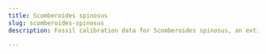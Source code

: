 ```yaml
---
title: Scomberoides spinosus
slug: scomberoides-spinosus
description: Fossil calibration data for Scomberoides spinosus, an extinct species of fish. Includes taxonomy authority and locality references, and cross-references to living taxa.

---
```

